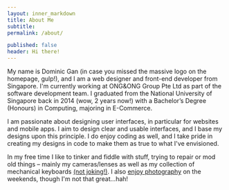 ```yaml
---
layout: inner_markdown
title: About Me
subtitle: 
permalink: /about/

published: false
header: Hi there!
---
```


My name is Dominic Gan (in case you missed the massive logo on the homepage, gulp!), and I am a web designer and front-end developer from Singapore. I'm currently working at ONG&ONG Group Pte Ltd as part of the software development team. I graduated from the National University of Singapore back in 2014 (wow, 2 years now!) with a Bachelor’s Degree (Honours) in Computing, majoring in E-Commerce.

I am passionate about designing user interfaces, in particular for websites and mobile apps. I aim to design clear and usable interfaces, and I base my designs upon this principle. I do enjoy coding as well, and I take pride in creating my designs in code to make them as true to what I've envisioned. 

In my free time I like to tinker and fiddle with stuff, trying to repair or mod old things – mainly my cameras/lenses as well as my collection of mechanical keyboards [(not joking!)](http://i.imgur.com/NjkYtnp.jpg). I also [enjoy photography](http://www.flickr.com/dggx) on the weekends, though I'm not that great...hah!

